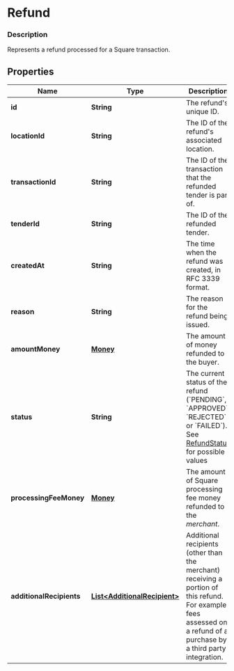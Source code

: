 
# Refund

### Description

Represents a refund processed for a Square transaction.

## Properties
Name | Type | Description | Notes
------------ | ------------- | ------------- | -------------
**id** | **String** | The refund&#39;s unique ID. | 
**locationId** | **String** | The ID of the refund&#39;s associated location. | 
**transactionId** | **String** | The ID of the transaction that the refunded tender is part of. | 
**tenderId** | **String** | The ID of the refunded tender. | 
**createdAt** | **String** | The time when the refund was created, in RFC 3339 format. |  [optional]
**reason** | **String** | The reason for the refund being issued. | 
**amountMoney** | [**Money**](Money.md) | The amount of money refunded to the buyer. | 
**status** | **String** | The current status of the refund (&#x60;PENDING&#x60;, &#x60;APPROVED&#x60;, &#x60;REJECTED&#x60;, or &#x60;FAILED&#x60;). See [RefundStatus](#type-refundstatus) for possible values | 
**processingFeeMoney** | [**Money**](Money.md) | The amount of Square processing fee money refunded to the *merchant*. |  [optional]
**additionalRecipients** | [**List&lt;AdditionalRecipient&gt;**](AdditionalRecipient.md) | Additional recipients (other than the merchant) receiving a portion of this refund. For example, fees assessed on a refund of a purchase by a third party integration. |  [optional]



